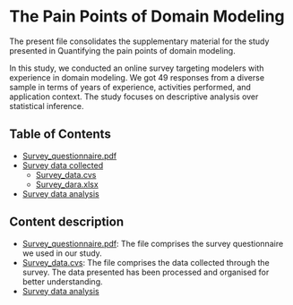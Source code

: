 # The Pain Points of Domain Modeling

The present file consolidates the supplementary material for the study presented in Quantifying the pain points of domain modeling. 

In this study, we conducted an online survey targeting modelers with experience in domain modeling. We got 49 responses from a diverse sample in terms of years of experience, activities performed, and application context. The study focuses on descriptive analysis over statistical inference. 


 ## Table of Contents 

- [Survey_questionnaire.pdf](https://github.com/utwente-scs/pain-points-modeling/blob/main/Quantifying%20the%20pain%20points%20of%20domain%20modeling/Suvey_Questionnaire.pdf)
- [Survey data collected](https://github.com/utwente-scs/pain-points-modeling/tree/main/Quantifying%20the%20pain%20points%20of%20domain%20modeling/Suvey%20data%20collected)
  	- [Survey_data.cvs](https://github.com/utwente-scs/pain-points-modeling/blob/main/Quantifying%20the%20pain%20points%20of%20domain%20modeling/Suvey%20data%20collected/SurveyData.csv)
	- [Survey_dara.xlsx](https://github.com/utwente-scs/pain-points-modeling/blob/main/Quantifying%20the%20pain%20points%20of%20domain%20modeling/Suvey%20data%20collected/SuveyData.xlsx)
- [Survey data analysis]()

## Content description

- [Survey_questionnaire.pdf](https://github.com/utwente-scs/pain-points-modeling/blob/main/Quantifying%20the%20pain%20points%20of%20domain%20modeling/Suvey_Questionnaire.pdf): The file comprises the survey questionnaire we used in our study. 
- [Survey_data.cvs](https://github.com/utwente-scs/pain-points-modeling/blob/main/Quantifying%20the%20pain%20points%20of%20domain%20modeling/Suvey%20data%20collected/SurveyData.csv): The file comprises the data collected through the survey. The data presented has been processed and organised for better understanding. 
- [Survey data analysis]()

